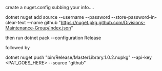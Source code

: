 create a nuget.config subbing your info....

<?xml version="1.0" encoding="utf-8"?>
<configuration>
    <packageSources>
        <clear />
        <add key="github" value="https://nuget.pkg.github.com/Divisions-Maintenance-Group/index.json" />
    </packageSources>
</configuration>

dotnet nuget add source --username <githubusername> --password <Personal access token> --store-password-in-clear-text --name github "https://nuget.pkg.github.com/Divisions-Maintenance-Group/index.json"

then run
dotnet pack --configuration Release

followed by


dotnet nuget push "bin/Release/MasterLibrary.1.0.2.nupkg" --api-key <PAT_GOES_HERE> --source "github"